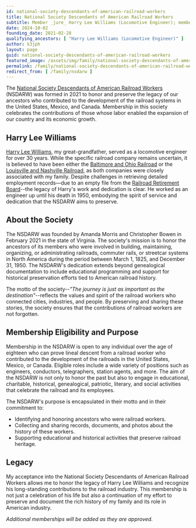 ```yaml
---
id: national-society-descendants-of-american-railroad-workers
title: National Society Descendants of American Railroad Workers
subtitle: Member _jure_ Harry Lee Williams (Locomotive Engineer); member no. 120
date: 2024-10-02
founding_date: 2021-02-28
qualifying_ancestors: [ "Harry Lee Williams (Locomotive Engineer)" ]
author: k3jph
layout: page
guid: national-society-descendants-of-american-railroad-workers
featured_image: /assets/img/family/national-society-descendants-of-american-railroad-workers.webp
permalink: /family/national-society-descendants-of-american-railroad-workers
redirect_from: [ /family/nsdarw ]
---
```


The [National Society Descendants of American Railroad
Workers](https://www.nsdrailroad.com) (NSDARW) was formed in 2021 to
honor and preserve the legacy of our ancestors who contributed to the
development of the railroad systems in the United States, Mexico, and
Canada. Membership in this society celebrates the contributions of those
whose labor enabled the expansion of our country and its economic
growth.

## Harry Lee Williams

[Harry Lee Williams](https://www.wikitree.com/wiki/Williams-143061), my
great-grandfather, served as a locomotive engineer for over 30 years.
While the specific railroad company remains uncertain, it is believed to
have been either the [Baltimore and Ohio Railroad](https://borhs.org/)
or the [Louisville and Nashville Railroad](http://www.lnrr.org/), as
both companies were closely associated with my family. Despite
challenges in retrieving detailed employment records—due to an empty
file from the [Railroad Retirement Board]()--the legacy of Harry's work and
dedication is clear. He worked as an engineer up until his death in
1950, embodying the spirit of service and dedication that the NSDARW
aims to preserve.

## About the Society

The NSDARW was founded by Amanda Morris and Christopher Bowen in
February 2021 in the state of Virginia. The society's mission is to
honor the ancestors of its members who were involved in building,
maintaining, organizing, or administrating railroads, commuter rails, or
streetcar systems in North America during the period between March 1,
1825, and December 31, 1950. The NSDARW's dedication extends beyond
genealogical documentation to include educational programming and
support for historical preservation efforts tied to American railroad
history.

The motto of the society--*"The journey is just as important as the
destination"*--reflects the values and spirit of the railroad workers who
connected cities, industries, and people. By preserving and sharing
these stories, the society ensures that the contributions of railroad
workers are not forgotten.

## Membership Eligibility and Purpose

Membership in the NSDARW is open to any individual over the age of
eighteen who can prove lineal descent from a railroad worker who
contributed to the development of the railroads in the United States,
Mexico, or Canada. Eligible roles include a wide variety of positions
such as engineers, conductors, telegraphers, station agents, and more.
The aim of the NSDARW is not only to honor the past but also to engage
in educational, charitable, historical, genealogical, patriotic,
literary, and social activities that celebrate the railroad and its
employees.

The NSDARW's purpose is encapsulated in their motto and in their
commitment to:

- Identifying and honoring ancestors who were railroad workers.
- Collecting and sharing records, documents, and photos about the
  history of these workers.
- Supporting educational and historical activities that preserve
  railroad heritage.

## Legacy

My acceptance into the National Society Descendants of American Railroad
Workers allows me to honor the legacy of Harry Lee Williams and
recognize his long-standing contributions to the railroad industry. This
membership is not just a celebration of his life but also a continuation
of my effort to preserve and document the rich history of my family and
its role in American industry.

*Additional memberships will be added as they are approved.*
